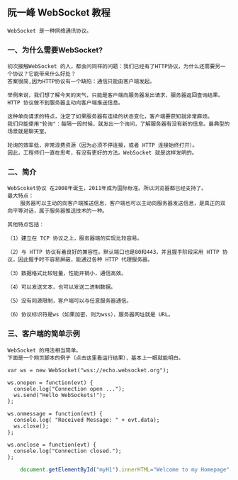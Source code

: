 ## 阮一峰 WebSocket 教程
    WebSocket 是一种网络通讯协议。
### 一、为什么需要WebSocket?
    初次接触WebSocket 的人，都会问同样的问题：我们已经有了HTTP协议，为什么还需要另一个协议？它能带来什么好处？
    答案很简,因为HTTP协议有一个缺陷：通信只能由客户端发起。

    举例来说，我们想了解今天的天气，只能是客户端向服务器发出请求，服务器返回查询结果。HTTP 协议做不到服务器主动向客户端推送信息。
    
    这种单向请求的特点，注定了如果服务器有连续的状态变化，客户端要获知就非常麻烦。
    我们只能使用"轮询"：每隔一段时候，就发出一个询问，了解服务器有没有新的信息。最典型的场景就是聊天室。

    轮询的效率低，非常浪费资源（因为必须不停连接，或者 HTTP 连接始终打开）。
    因此，工程师们一直在思考，有没有更好的方法。WebSocket 就是这样发明的。

### 二、简介
    WebScoket协议 在2008年诞生，2011年成为国际标准。所以浏览器都已经支持了。
    最大特点：
        服务器可以主动的向客户端推送信息，客户端也可以主动向服务器发送信息，是真正的双向平等对话，属于服务器推送技术的一种。
    
    其他特点包括：

    （1）建立在 TCP 协议之上，服务器端的实现比较容易。

    （2）与 HTTP 协议有着良好的兼容性。默认端口也是80和443，并且握手阶段采用 HTTP 协议，因此握手时不容易屏蔽，能通过各种 HTTP 代理服务器。
    
    （3）数据格式比较轻量，性能开销小，通信高效。
    
    （4）可以发送文本，也可以发送二进制数据。
    
    （5）没有同源限制，客户端可以与任意服务器通信。
    
    （6）协议标识符是ws（如果加密，则为wss），服务器网址就是 URL。
### 三、客户端的简单示例
    WebSocket 的用法相当简单。
    下面是一个网页脚本的例子（点击这里看运行结果），基本上一眼就能明白。
    
```
var ws = new WebSocket("wss://echo.websocket.org");

ws.onopen = function(evt) { 
  console.log("Connection open ..."); 
  ws.send("Hello WebSockets!");
};

ws.onmessage = function(evt) {
  console.log( "Received Message: " + evt.data);
  ws.close();
};

ws.onclose = function(evt) {
  console.log("Connection closed.");
};
```
```javascript
	document.getElementById("myH1").innerHTML="Welcome to my Homepage";//javascript
```

